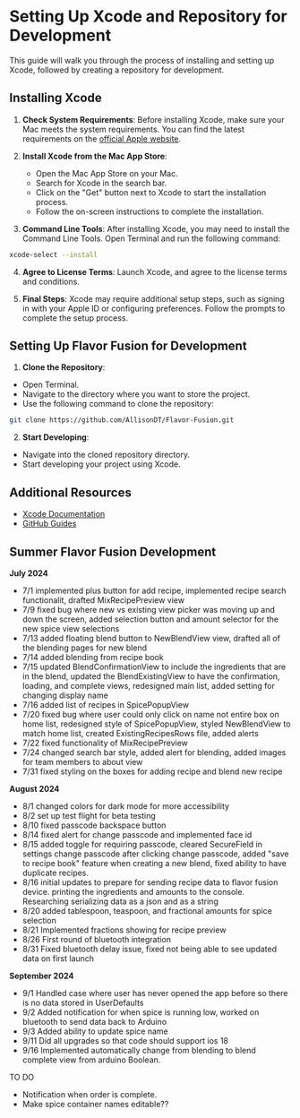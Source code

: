 # Setting Up Xcode and Repository for Development

This guide will walk you through the process of installing and setting up Xcode, followed by creating a repository for development.

## Installing Xcode

1. **Check System Requirements**: Before installing Xcode, make sure your Mac meets the system requirements. You can find the latest requirements on the [official Apple website](https://developer.apple.com/xcode/).

2. **Install Xcode from the Mac App Store**:
   - Open the Mac App Store on your Mac.
   - Search for Xcode in the search bar.
   - Click on the "Get" button next to Xcode to start the installation process.
   - Follow the on-screen instructions to complete the installation.

3. **Command Line Tools**: After installing Xcode, you may need to install the Command Line Tools. Open Terminal and run the following command:

```bash
xcode-select --install
```

4. **Agree to License Terms**: Launch Xcode, and agree to the license terms and conditions.

5. **Final Steps**: Xcode may require additional setup steps, such as signing in with your Apple ID or configuring preferences. Follow the prompts to complete the setup process.

## Setting Up Flavor Fusion for Development

1. **Clone the Repository**:
- Open Terminal.
- Navigate to the directory where you want to store the project.
- Use the following command to clone the repository:

```bash
git clone https://github.com/AllisonDT/Flavor-Fusion.git
```

2. **Start Developing**:
- Navigate into the cloned repository directory.
- Start developing your project using Xcode.

## Additional Resources

- [Xcode Documentation](https://developer.apple.com/documentation/xcode)
- [GitHub Guides](https://guides.github.com/)

## Summer Flavor Fusion Development
**July 2024**
- 7/1 implemented plus button for add recipe, implemented recipe search functionalit, drafted MixRecipePreview view
- 7/9 fixed bug where new vs existing view picker was moving up and down the screen, added selection button and amount selector for the new spice view selections
- 7/13 added floating blend button to NewBlendView view, drafted all of the blending pages for new blend
- 7/14 added blending from recipe book
- 7/15 updated BlendConfirmationView to include the ingredients that are in the blend, updated the BlendExistingView to have the confirmation, loading, and complete views, redesigned main list, added setting for changing display name
- 7/16 added list of recipes in SpicePopupView
- 7/20 fixed bug where user could only click on name not entire box on home list, redesigned style of SpicePopupView, styled NewBlendView to match home list, created ExistingRecipesRows file, added alerts
- 7/22 fixed functionality of MixRecipePreview
- 7/24 changed search bar style, added alert for blending, added images for team members to about view
- 7/31 fixed styling on the boxes for adding recipe and blend new recipe

**August 2024**
- 8/1 changed colors for dark mode for more accessibility
- 8/2 set up test flight for beta testing
- 8/10 fixed passcode backspace button
- 8/14 fixed alert for change passcode and implemented face id
- 8/15 added toggle for requiring passcode, cleared SecureField in settings change passcode after clicking change passcode, added "save to recipe book" feature when creating a new blend, fixed ability to have duplicate recipes.
- 8/16 initial updates to prepare for sending recipe data to flavor fusion device. printing the ingredients and amounts to the console. Researching serializing data as a json and as a string
- 8/20 added tablespoon, teaspoon, and fractional amounts for spice selection
- 8/21 Implemented fractions showing for recipe preview
- 8/26 First round of bluetooth integration
- 8/31 Fixed bluetooth delay issue, fixed not being able to see updated data on first launch


**September 2024**
- 9/1 Handled case where user has never opened the app before so there is no data stored in UserDefaults
- 9/2 Added notification for when spice is running low, worked on bluetooth to send data back to Arduino
- 9/3 Added ability to update spice name
- 9/11 Did all upgrades so that code should support ios 18
- 9/16 Implemented automatically change from blending to blend complete view from arduino Boolean.


TO DO
- Notification when order is complete.
- Make spice container names editable??

